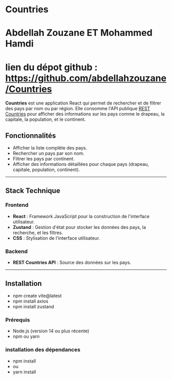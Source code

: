 # Countries


# Abdellah Zouzane ET Mohammed Hamdi


 # lien du dépot github : https://github.com/abdellahzouzane/Countries
 

**Countries** est une application React qui permet de rechercher et de filtrer des pays par nom ou par région. Elle consomme l'API publique [REST Countries](https://restcountries.com/) pour afficher des informations sur les pays comme le drapeau, la capitale, la population, et le continent.

## Fonctionnalités

- Afficher la liste complète des pays.
- Rechercher un pays par son nom.
- Filtrer les pays par continent.
- Afficher des informations détaillées pour chaque pays (drapeau, capitale, population, continent).

---

## Stack Technique

### Frontend
- **React** : Framework JavaScript pour la construction de l'interface utilisateur.
- **Zustand** : Gestion d'état pour stocker les données des pays, la recherche, et les filtres.
- **CSS** : Stylisation de l'interface utilisateur.

### Backend
- **REST Countries API** : Source des données sur les pays.

---

## Installation
- npm create vite@latest <name-app>
- npm install axios
- npm install zustand

### Prérequis
- Node.js (version 14 ou plus récente)
- npm ou yarn

### installation des dépendances
- npm install
- ou
- yarn install



